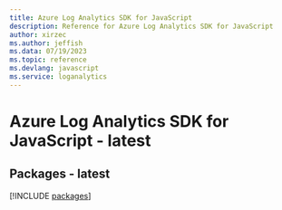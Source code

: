 ```yaml
---
title: Azure Log Analytics SDK for JavaScript
description: Reference for Azure Log Analytics SDK for JavaScript
author: xirzec
ms.author: jeffish
ms.data: 07/19/2023
ms.topic: reference
ms.devlang: javascript
ms.service: loganalytics
---
```

# Azure Log Analytics SDK for JavaScript - latest
## Packages - latest
[!INCLUDE [packages](log-analytics-index.md)]